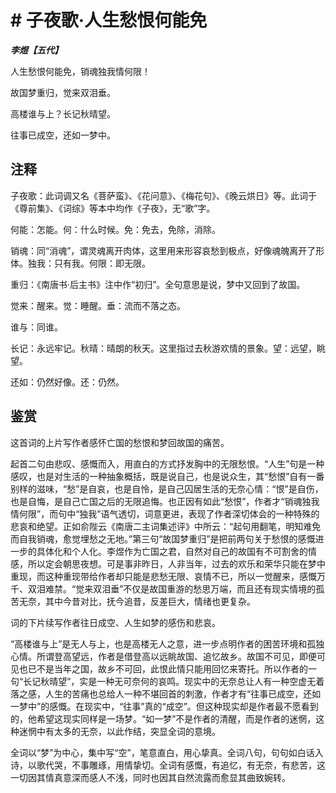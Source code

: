 # # 子夜歌·人生愁恨何能免

***李煜【五代】***

人生愁恨何能免，销魂独我情何限！

故国梦重归，觉来双泪垂。

高楼谁与上？长记秋晴望。

往事已成空，还如一梦中。

## 注释

子夜歌：此词调又名《菩萨蛮》、《花问意》、《梅花句》、《晚云烘日》等。此词于《尊前集》、《词综》等本中均作《子夜》，无“歌”字。

何能：怎能。何：什么时候。免：免去，免除，消除。

销魂：同“消魂”，谓灵魂离开肉体，这里用来形容哀愁到极点，好像魂魄离开了形体。独我：只有我。何限：即无限。

重归：《南唐书·后主书》注中作“初归”。全句意思是说，梦中又回到了故国。

觉来：醒来。觉：睡醒。垂：流而不落之态。

谁与：同谁。

长记：永远牢记。秋晴：晴朗的秋天。这里指过去秋游欢情的景象。望：远望，眺望。

还如：仍然好像。还：仍然。

## 鉴赏

这首词的上片写作者感怀亡国的愁恨和梦回故国的痛苦。

起首二句由悲叹、感慨而入，用直白的方式抒发胸中的无限愁恨。“人生”句是一种感叹，也是对生活的一种抽象概括，既是说自己，也是说众生，其“愁恨”自有一番别样的滋味，“愁”是自哀，也是自怜，是自己囚居生活的无奈心情：“恨”是自伤，也是自悔，是自己亡国之后的无限追悔。也正因有如此“愁恨”，作者才“销魂独我情何限”，而句中“独我”语气透切，词意更进，表现了作者深切体会的一种特殊的悲哀和绝望。正如俞陛云《南唐二主词集述评》中所云：“起句用翻笔，明知难免而自我销魂，愈觉埋愁之无地。”第三句“故国梦重归”是把前两句关于愁恨的感慨进一步的具体化和个人化。李煜作为亡国之君，自然对自己的故国有不可割舍的情感，所以定会朝思夜想。可是事非昨日，人非当年，过去的欢乐和荣华只能在梦中重现，而这种重现带给作者却只能是悲愁无限、哀情不已，所以一觉醒来，感慨万千、双泪难禁。“觉来双泪垂”不仅是故国重游的愁思万端，而且还有现实情境的孤苦无奈，其中今昔对比，抚今追昔，反差巨大，情绪也更复杂。

词的下片续写作者往日成空、人生如梦的感伤和悲哀。

“高楼谁与上”是无人与上，也是高楼无人之意，进一步点明作者的困苦环境和孤独心情。所谓登高望远，作者是借登高以远眺故国、追忆故乡。故国不可见，即便可见也已不是当年之国，故乡不可回，此恨此情只能用回忆来寄托。所以作者的一句“长记秋晴望”，实是一种无可奈何的哀鸣。现实中的无奈总让人有一种空虚无着落之感，人生的苦痛也总给人一种不堪回首的刺激，作者才有“往事已成空，还如一梦中”的感慨。在现实中，“往事”真的“成空”。但这种现实却是作者最不愿看到的，他希望这现实同样是一场梦。“如一梦”不是作者的清醒，而是作者的迷惘，这种迷惘中有太多的无奈，以此作结，突显全词的意境。

全词以“梦”为中心，集中写“空”，笔意直白，用心挚真。全词八句，句句如白话入诗，以歌代哭，不事雕琢，用情挚切。全词有感慨，有追忆，有无奈，有悲苦，这一切因其情真意深而感人不浅，同时也因其自然流露而愈显其曲致婉转。
